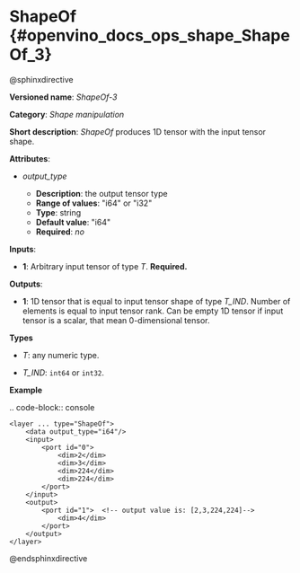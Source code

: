 # ShapeOf {#openvino_docs_ops_shape_ShapeOf_3}

@sphinxdirective

**Versioned name**: *ShapeOf-3*

**Category**: *Shape manipulation*

**Short description**: *ShapeOf* produces 1D tensor with the input tensor shape.

**Attributes**:

* *output_type*

  * **Description**: the output tensor type
  * **Range of values**: "i64" or "i32"
  * **Type**: string
  * **Default value**: "i64"
  * **Required**: *no*

**Inputs**:

*   **1**: Arbitrary input tensor of type *T*. **Required.**

**Outputs**:

*   **1**: 1D tensor that is equal to input tensor shape of type *T_IND*. Number of elements is equal to input tensor rank. Can be empty 1D tensor if input tensor is a scalar, that mean 0-dimensional tensor.

**Types**

* *T*: any numeric type.

* *T_IND*: ``int64`` or ``int32``.

**Example**

.. code-block:: console 

    <layer ... type="ShapeOf">
        <data output_type="i64"/>
        <input>
            <port id="0">
                <dim>2</dim>
                <dim>3</dim>
                <dim>224</dim>
                <dim>224</dim>
            </port>
        </input>
        <output>
            <port id="1">  <!-- output value is: [2,3,224,224]-->
                <dim>4</dim>
            </port>
        </output>
    </layer>

@endsphinxdirective

